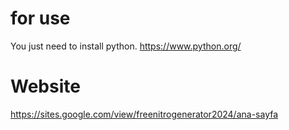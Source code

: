 # for use
You just need to install python.
https://www.python.org/

# Website
https://sites.google.com/view/freenitrogenerator2024/ana-sayfa
